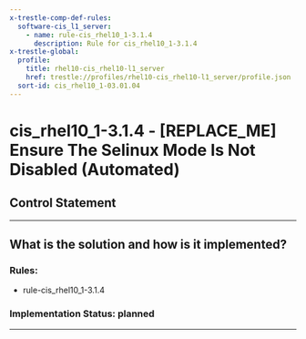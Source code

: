 ```yaml
---
x-trestle-comp-def-rules:
  software-cis_l1_server:
    - name: rule-cis_rhel10_1-3.1.4
      description: Rule for cis_rhel10_1-3.1.4
x-trestle-global:
  profile:
    title: rhel10-cis_rhel10-l1_server
    href: trestle://profiles/rhel10-cis_rhel10-l1_server/profile.json
  sort-id: cis_rhel10_1-03.01.04
---
```


# cis_rhel10_1-3.1.4 - \[REPLACE_ME\] Ensure The Selinux Mode Is Not Disabled (Automated)

## Control Statement

______________________________________________________________________

## What is the solution and how is it implemented?

<!-- For implementation status enter one of: implemented, partial, planned, alternative, not-applicable -->

<!-- Note that the list of rules under ### Rules: is read-only and changes will not be captured after assembly to JSON -->

<!-- Add control implementation description here for control: cis_rhel10_1-3.1.4 -->

### Rules:

  - rule-cis_rhel10_1-3.1.4

### Implementation Status: planned

______________________________________________________________________
